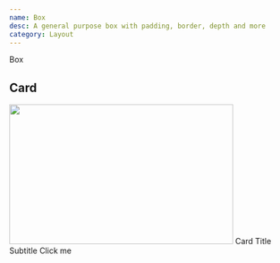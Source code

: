 ```yaml
---
name: Box
desc: A general purpose box with padding, border, depth and more
category: Layout
---
```


<core-knobs src="./components.json" name="core-box">
<core-box padding="lg" depth="md">Box</core-box>
</core-knobs>

## Card

<core-knobs hideTabs src="./components.json" name="core-box">
  <core-box bg="white" inline depth="sm" radius="md" border="ui-light">
    <img width="400" height="250" src="https://placeimg.com/400/250/tech">
    <core-box padding="md">
      <core-text tag="h2">Card Title</core-text>
      <core-text tag="h6">Subtitle</core-text>
      <core-button type="primary">Click me</core-button>
    </core-box>
  </core-box>
</core-knobs>
